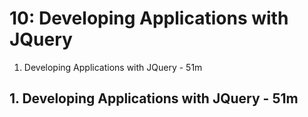 # 10: Developing Applications with JQuery

1. Developing Applications with JQuery - 51m

## 1. Developing Applications with JQuery - 51m
